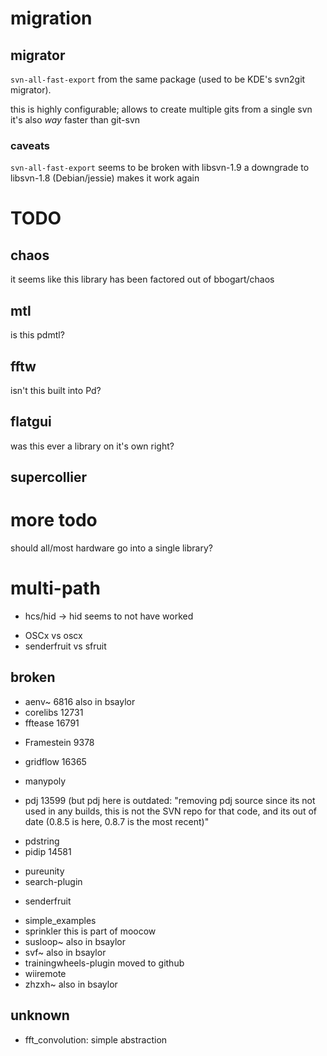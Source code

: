 migration
===

## migrator
`svn-all-fast-export` from the same package
(used to be KDE's svn2git migrator).

this is highly configurable; allows to create multiple gits from a single svn
it's also *way* faster than git-svn


### caveats
`svn-all-fast-export` seems to be broken with libsvn-1.9
a downgrade to libsvn-1.8 (Debian/jessie) makes it work again


# TODO

## chaos
it seems like this library has been factored out of bbogart/chaos

## mtl
is this pdmtl?

## fftw
isn't this built into Pd?

## flatgui
was this ever a library on it's own right?

## supercollier

# more todo
should all/most hardware go into a single library?

# multi-path

- hcs/hid -> hid seems to not have worked
+ OSCx vs oscx
+ senderfruit vs sfruit



## broken
- aenv~ 6816
  also in bsaylor
- corelibs 12731
- fftease 16791
+ Framestein 9378
- gridflow 16365
+ manypoly
- pdj 13599
  (but pdj here is outdated: "removing pdj source since its not used in any builds, this is not the SVN repo for that code, and its out of date (0.8.5 is here, 0.8.7 is the most recent)"
+ pdstring
+ pidip 14581
- pureunity
- search-plugin
+ senderfruit
- simple_examples
- sprinkler
  this is part of moocow
- susloop~
  also in bsaylor
- svf~
  also in bsaylor
- trainingwheels-plugin
  moved to github
- wiiremote
- zhzxh~
  also in bsaylor

## unknown
- fft_convolution: simple abstraction
